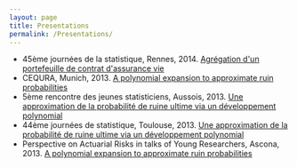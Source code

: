 ```yaml
---
layout: page
title: Presentations
permalink: /Presentations/
---
```


* 45ème journées de la statistique, Rennes, 2014.
[Agrégation d'un portefeuille de contrat d'assurance vie](/presentations/SlidesSFDSGoffardRennes.pdf)
* CEQURA, Munich, 2013. [A polynomial expansion to approximate ruin probabilities](/presentations/SlidesCEQURA2013Goffard.pdf)
* 5ème rencontre des jeunes statisticiens, Aussois, 2013. [Une approximation de la probabilité de ruine ultime via un développement polynomial](/presentations/SlidesAussoisGoffard.pdf)
* 44ème journées de statistique, Toulouse, 2013. [Une approximation de la probabilité de ruine ultime via un développement polynomial](/presentations/Goffard_PO_StatistiqueNonParametrique.pdf)
* Perspective on Actuarial Risks in talks of Young Researchers, Ascona, 2013. [A polynomial expansion to approximate ruin probabilities](/presentations/SlidesAscona.pdf)
